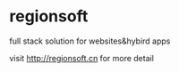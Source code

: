 # regionsoft
full stack solution for websites&amp;hybird apps

visit http://regionsoft.cn for more detail
